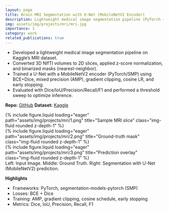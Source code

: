 ```yaml
---
layout: page
title: Brain MRI Segmentation with U-Net (MobileNetV2 Encoder)
description: Lightweight medical image segmentation pipeline (PyTorch + SMP)
img: assets/img/projects/mri/mri.jpg
importance: 1
category: work
related_publications: true
---
```


- Developed a lightweight medical image segmentation pipeline on Kaggle’s MRI dataset.
- Converted 3D NIfTI volumes to 2D slices, applied z-score normalization, and binarized masks (nearest-neighbor). 
- Trained a U-Net with a MobileNetV2 encoder (PyTorch/SMP) using BCE+Dice, mixed precision (AMP), gradient clipping, cosine LR, and early stopping. 
- Evaluated with Dice/IoU/Precision/Recall/F1 and performed a threshold sweep to optimize inference.

**Repo:** [GitHub](https://github.com/Anika-Tahsin-S/MRI_Segmentation_with_U-Net_MobileNetV2_encoder)
**Dataset:** [Kaggle](https://www.kaggle.com/datasets/sudipde25/mri-dataset-for-detection-and-analysis/data)

<div class="row">
  <div class="col-sm mt-3 mt-md-0">
    {% include figure.liquid loading="eager" path="assets/img/projects/mri/1.png" title="Sample MRI slice" class="img-fluid rounded z-depth-1" %}
  </div>
  <div class="col-sm mt-3 mt-md-0">
    {% include figure.liquid loading="eager" path="assets/img/projects/mri/2.png" title="Ground-truth mask" class="img-fluid rounded z-depth-1" %}
  </div>
  <div class="col-sm mt-3 mt-md-0">
    {% include figure.liquid loading="eager" path="assets/img/projects/mri/3.png" title="Prediction overlay" class="img-fluid rounded z-depth-1" %}
  </div>
</div>
<div class="caption">
  Left: Input Image. Middle: Ground Truth. Right: Segmentation with U-Net (MobileNetV2) prediction.
</div>

**Highlights**
- Frameworks: PyTorch, segmentation-models-pytorch (SMP)
- Losses: BCE + Dice
- Training: AMP, gradient clipping, cosine schedule, early stopping
- Metrics: Dice, IoU, Precision, Recall, F1